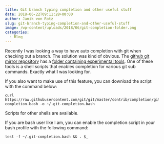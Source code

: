 ```yaml
---
title: Git branch typing completion and other useful stuff
date: 2018-06-22T09:11:28+00:00
author: Janik von Rotz
slug: git-branch-typing-completion-and-other-useful-stuff
image: /wp-content/uploads/2018/06/git-completion-folder.png
categories:
  - Blog
---
```

Recently I was looking a way to have auto completion with git when checking out a branch. The solution was kind of obvious. The [github git mirror repository](https://github.com/git/git) has a [folder containing experimental tools](https://github.com/git/git/tree/master/contrib). One of these tools is a shell scripts that enables completion for various git sub commands. Exactly what I was looking for.
<!--more-->

If you also want to make use of this feature, you can download the script with the command below:

```
curl https://raw.githubusercontent.com/git/git/master/contrib/completion/git-completion.bash -o ~/.git-completion.bash
```

Scripts for other shells are available.

If you are bash user like I am, you can enable the completion script in your bash profile with the following command:

```
test -f ~/.git-completion.bash && . $_
```

